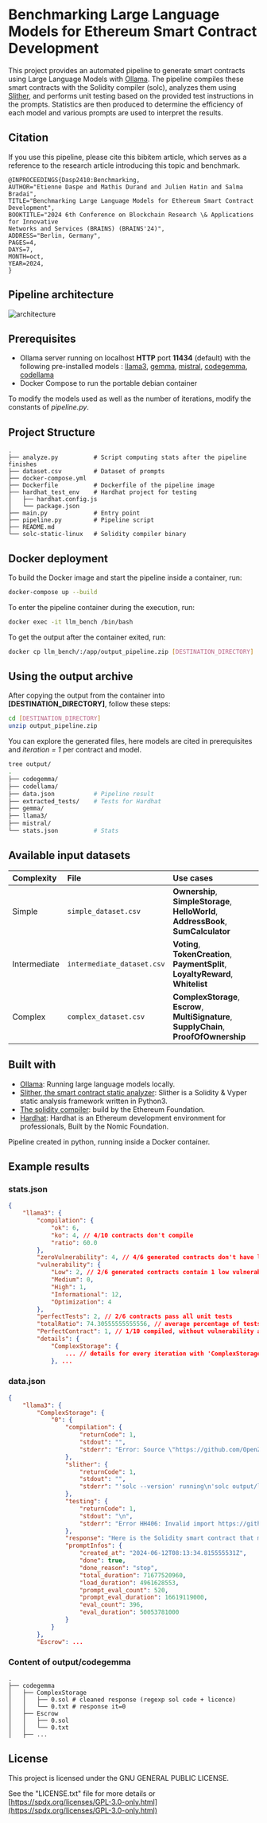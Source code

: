 # Benchmarking Large Language Models for Ethereum Smart Contract Development
This project provides an automated pipeline to generate smart contracts using Large Language Models with [Ollama](https://www.ollama.com/). The pipeline compiles these smart contracts with the Solidity compiler (solc), analyzes them using [Slither](https://github.com/crytic/slither), and performs unit testing based on the provided test instructions in the prompts. Statistics are then produced to determine the efficiency of each model and various prompts are used to interpret the results.

## Citation

If you use this pipeline, please cite this bibitem article, which serves as a reference to the research article introducing this topic and benchmark.
```
@INPROCEEDINGS{Dasp2410:Benchmarking,
AUTHOR="Etienne Daspe and Mathis Durand and Julien Hatin and Salma Bradai",
TITLE="Benchmarking Large Language Models for Ethereum Smart Contract Development",
BOOKTITLE="2024 6th Conference on Blockchain Research \& Applications for Innovative
Networks and Services (BRAINS) (BRAINS'24)",
ADDRESS="Berlin, Germany",
PAGES=4,
DAYS=7,
MONTH=oct,
YEAR=2024,
}
```


## Pipeline architecture
![architecture](architecture.png)


## Prerequisites
- Ollama server running on localhost __HTTP__ port __11434__ (default) with the following pre-installed models : [llama3](https://ollama.com/library/llama3), [gemma](https://ollama.com/library/gemma), [mistral](https://ollama.com/library/mistral), [codegemma](https://ollama.com/library/codegemma), [codellama](https://ollama.com/library/codellama)
- Docker Compose to run the portable debian container

To modify the models used as well as the number of iterations, modify the constants of *pipeline.py*.

## Project Structure
```
.
├── analyze.py          # Script computing stats after the pipeline finishes
├── dataset.csv         # Dataset of prompts
├── docker-compose.yml
├── Dockerfile          # Dockerfile of the pipeline image
├── hardhat_test_env    # Hardhat project for testing
│   ├── hardhat.config.js
│   └── package.json
├── main.py             # Entry point
├── pipeline.py         # Pipeline script
├── README.md
└── solc-static-linux   # Solidity compiler binary
```

## Docker deployment
To build the Docker image and start the pipeline inside a container, run:
```bash
docker-compose up --build
```

To enter the pipeline container during the execution, run:
```bash
docker exec -it llm_bench /bin/bash
```

To get the output after the container exited, run:
```bash
docker cp llm_bench/:/app/output_pipeline.zip [DESTINATION_DIRECTORY]
```

## Using the output archive
After copying the output from the container into **[DESTINATION_DIRECTORY]**, follow these steps:
```bash
cd [DESTINATION_DIRECTORY]
unzip output_pipeline.zip
```

You can explore the generated files, here models are cited in prerequisites and *iteration = 1* per contract and model. 
```bash
tree output/
.
├── codegemma/
├── codellama/
├── data.json           # Pipeline result
├── extracted_tests/    # Tests for Hardhat
├── gemma/
├── llama3/
├── mistral/
└── stats.json          # Stats
```


## Available input datasets

| Complexity | File     | Use cases                       |
| :-------- | :------- | :-------------------------------- |
| Simple      | `simple_dataset.csv` | **Ownership**, **SimpleStorage**, **HelloWorld**, **AddressBook**, **SumCalculator** |
| Intermediate| `intermediate_dataset.csv` | **Voting**, **TokenCreation**, **PaymentSplit**, **LoyaltyReward**, **Whitelist** |
| Complex     | `complex_dataset.csv` | **ComplexStorage**, **Escrow**, **MultiSignature**, **SupplyChain**, **ProofOfOwnership** |

## Built with
- [Ollama](https://github.com/ollama/ollama): Running large language models locally.
- [Slither, the smart contract static analyzer](https://github.com/crytic/slither): Slither is a Solidity & Vyper static analysis framework written in Python3.
- [The solidity compiler](https://github.com/ethereum/solc-bin): build by the Ethereum Foundation.
- [Hardhat](https://github.com/NomicFoundation/hardhat): Hardhat is an Ethereum development environment for professionals, Built by the Nomic Foundation.

Pipeline created in python, running inside a Docker container.

## Example results

### stats.json
```json
{
    "llama3": {
        "compilation": {
            "ok": 6,
            "ko": 4, // 4/10 contracts don't compile
            "ratio": 60.0
        },
        "zeroVulnerability": 4, // 4/6 generated contracts don't have low, medium, or high vulnerabilities with slither. 
        "vulnerability": {
            "Low": 2, // 2/6 generated contracts contain 1 low vulnerability
            "Medium": 0,
            "High": 1,
            "Informational": 12,
            "Optimization": 4
        },
        "perfectTests": 2, // 2/6 contracts pass all unit tests
        "totalRatio": 74.30555555555556, // average percentage of tests passed by contracts (among contracts that compile).
        "PerfectContract": 1, // 1/10 compiled, without vulnerability and passed all the tests.
        "details": {
            "ComplexStorage": {
                ... // details for every iteration with 'ComplexStorage'
            }, ...
```

### data.json
```json
{
    "llama3": {
        "ComplexStorage": {
            "0": {
                "compilation": {
                    "returnCode": 1,
                    "stdout": "",
                    "stderr": "Error: Source \"https://github.com/OpenZeppelin/openzeppelin-solidity/contracts/access/Ownable.sol\" not found: File not found. Searched the following locations: \"\".\n --> output/llama3/ComplexStorage/0.sol:4:1:\n  |\n4 | import \"https://github.com/OpenZeppelin/openzeppelin-solidity/contracts/access/Ownable.sol\";\n  | ^^^^^^^^^^^^^^^^^^^^^^^^^^^^^^^^^^^^^^^^^^^^^^^^^^^^^^^^^^^^^^^^^^^^^^^^^^^^^^^^^^^^^^^^^^^^\n\n"
                },
                "slither": {
                    "returnCode": 1,
                    "stdout": "",
                    "stderr": "'solc --version' running\n'solc output/llama3/ComplexStorage/0.sol --combined-json abi,ast,bin,bin-runtime,srcmap,srcmap-runtime,userdoc,devdoc,hashes --allow-paths .,/app/output/llama3/ComplexStorage' running\nCompilation warnings/errors on output/llama3/ComplexStorage/0.sol:\nError: Source \"https://github.com/OpenZeppelin/openzeppelin-solidity/contracts/access/Ownable.sol\" not found: File not found. Searched the following locations: \"\".\n --> output/llama3/ComplexStorage/0.sol:4:1:\n  |\n4 | import \"https://github.com/OpenZeppelin/openzeppelin-solidity/contracts/access/Ownable.sol\";\n  | ^^^^^^^^^^^^^^^^^^^^^^^^^^^^^^^^^^^^^^^^^^^^^^^^^^^^^^^^^^^^^^^^^^^^^^^^^^^^^^^^^^^^^^^^^^^^\n\n\nTraceback (most recent call last):\n  File \"/app/venv/lib/python3.11/site-packages/crytic_compile/platform/solc.py\", line 582, in _run_solc\n    ret: Dict = json.loads(stdout)\n                ^^^^^^^^^^^^^^^^^^\n  File \"/usr/lib/python3.11/json/__init__.py\", line 346, in loads\n    return _default_decoder.decode(s)\n           ^^^^^^^^^^^^^^^^^^^^^^^^^^\n  File \"/usr/lib/python3.11/json/decoder.py\", line 337, in decode\n    obj, end = self.raw_decode(s, idx=_w(s, 0).end())\n               ^^^^^^^^^^^^^^^^^^^^^^^^^^^^^^^^^^^^^^\n  File \"/usr/lib/python3.11/json/decoder.py\", line 355, in raw_decode\n    raise JSONDecodeError(\"Expecting value\", s, err.value) from None\njson.decoder.JSONDecodeError: Expecting value: line 1 column 1 (char 0)\n\nDuring handling of the above exception, another exception occurred:\n\nTraceback (most recent call last):\n  File \"/app/venv/bin/slither\", line 8, in <module>\n    sys.exit(main())\n             ^^^^^^\n  File \"/app/venv/lib/python3.11/site-packages/slither/__main__.py\", line 753, in main\n    main_impl(all_detector_classes=detectors, all_printer_classes=printers)\n  File \"/app/venv/lib/python3.11/site-packages/slither/__main__.py\", line 859, in main_impl\n    ) = process_all(filename, args, detector_classes, printer_classes)\n        ^^^^^^^^^^^^^^^^^^^^^^^^^^^^^^^^^^^^^^^^^^^^^^^^^^^^^^^^^^^^^^\n  File \"/app/venv/lib/python3.11/site-packages/slither/__main__.py\", line 96, in process_all\n    compilations = compile_all(target, **vars(args))\n                   ^^^^^^^^^^^^^^^^^^^^^^^^^^^^^^^^^\n  File \"/app/venv/lib/python3.11/site-packages/crytic_compile/crytic_compile.py\", line 722, in compile_all\n    compilations.append(CryticCompile(target, **kwargs))\n                        ^^^^^^^^^^^^^^^^^^^^^^^^^^^^^^^\n  File \"/app/venv/lib/python3.11/site-packages/crytic_compile/crytic_compile.py\", line 211, in __init__\n    self._compile(**kwargs)\n  File \"/app/venv/lib/python3.11/site-packages/crytic_compile/crytic_compile.py\", line 633, in _compile\n    self._platform.compile(self, **kwargs)\n  File \"/app/venv/lib/python3.11/site-packages/crytic_compile/platform/solc.py\", line 151, in compile\n    targets_json = _get_targets_json(compilation_unit, self._target, **kwargs)\n                   ^^^^^^^^^^^^^^^^^^^^^^^^^^^^^^^^^^^^^^^^^^^^^^^^^^^^^^^^^^^\n  File \"/app/venv/lib/python3.11/site-packages/crytic_compile/platform/solc.py\", line 280, in _get_targets_json\n    return _run_solc(\n           ^^^^^^^^^^\n  File \"/app/venv/lib/python3.11/site-packages/crytic_compile/platform/solc.py\", line 586, in _run_solc\n    raise InvalidCompilation(f\"Invalid solc compilation {stderr}\")\ncrytic_compile.platform.exceptions.InvalidCompilation: Invalid solc compilation Error: Source \"https://github.com/OpenZeppelin/openzeppelin-solidity/contracts/access/Ownable.sol\" not found: File not found. Searched the following locations: \"\".\n --> output/llama3/ComplexStorage/0.sol:4:1:\n  |\n4 | import \"https://github.com/OpenZeppelin/openzeppelin-solidity/contracts/access/Ownable.sol\";\n  | ^^^^^^^^^^^^^^^^^^^^^^^^^^^^^^^^^^^^^^^^^^^^^^^^^^^^^^^^^^^^^^^^^^^^^^^^^^^^^^^^^^^^^^^^^^^^\n\n\n"
                },
                "testing": {
                    "returnCode": 1,
                    "stdout": "\n",
                    "stderr": "Error HH406: Invalid import https://github.com/OpenZeppelin/openzeppelin-solidity/contracts/access/Ownable.sol from contracts/contract.sol. Hardhat doesn't support imports via https.\nHardhatError: HH406: Invalid import https://github.com/OpenZeppelin/openzeppelin-solidity/contracts/access/Ownable.sol from contracts/contract.sol. Hardhat doesn't support imports via https.\n    at Resolver.resolveImport (/app/hardhat_test_env/node_modules/hardhat/src/internal/solidity/resolver.ts:133:13)\n    at /app/hardhat_test_env/node_modules/hardhat/src/internal/solidity/dependencyGraph.ts:188:28\n    at async Promise.all (index 0)\n    at DependencyGraph._addDependenciesFrom (/app/hardhat_test_env/node_modules/hardhat/src/internal/solidity/dependencyGraph.ts:186:5)\n    at async Promise.all (index 0)\n    at Function.createFromResolvedFiles (/app/hardhat_test_env/node_modules/hardhat/src/internal/solidity/dependencyGraph.ts:15:5)\n    at Environment._runTaskDefinition (/app/hardhat_test_env/node_modules/hardhat/src/internal/core/runtime-environment.ts:359:14)\n    at Environment.run (/app/hardhat_test_env/node_modules/hardhat/src/internal/core/runtime-environment.ts:192:14)\n    at SimpleTaskDefinition.action (/app/hardhat_test_env/node_modules/hardhat/src/builtin-tasks/compile.ts:1389:58)\n    at Environment._runTaskDefinition (/app/hardhat_test_env/node_modules/hardhat/src/internal/core/runtime-environment.ts:359:14)\n"
                },
                "response": "Here is the Solidity smart contract that manages and interacts with user and product data:\n```\npragma solidity ^0.8.0;\n\nimport \"https://github.com/OpenZeppelin/openzeppelin-solidity/contracts/access/Ownable.sol\";\n\ncontract ComplexStorage {\n    struct UserProfile {\n        string name;\n        uint age;\n    }\n\n    struct Product {\n        string name;\n        uint price;\n        bool isAvailable;\n    }\n\n    mapping (address => UserProfile) public userProfiles;\n    mapping (uint => Product) public products;\n\n    event NewUserRegistered(address indexed user);\n    event NewProductAdded(string indexed productName, uint indexed productPrice);\n\n    address public owner;\n\n    constructor() {\n        owner = msg.sender;\n    }\n\n    function registerUser(string memory _name, uint _age) public {\n        require(msg.sender != address(0), \"Only valid addresses can register\");\n        userProfiles[msg.sender] = UserProfile(_name, _age);\n        emit NewUserRegistered(msg.sender);\n    }\n\n    function getUserProfile(address _userAddress) public view returns (string memory, uint) {\n        require(userProfiles[_userAddress].name != \"\", \"User profile not found\");\n        return (userProfiles[_userAddress].name, userProfiles[_userAddress].age);\n    }\n\n    function addProduct(string memory _productName, uint _productPrice) public onlyOwner {\n        products[products.length] = Product(_productName, _productPrice, true);\n        emit NewProductAdded(_productName, _productPrice);\n    }\n\n    modifier onlyOwner() {\n        require(msg.sender == owner, \"Only the contract owner can perform this action\");\n        _;\n    }\n\n    function pause() public onlyOwner {\n        owner = address(0);\n    }\n}\n```\nNote that I used OpenZeppelin's `Ownable` contract to implement the `onlyOwner` modifier. This allows us to restrict certain functions to be called only by the contract owner.",
                "promptInfos": {
                    "created_at": "2024-06-12T08:13:34.815555531Z",
                    "done": true,
                    "done_reason": "stop",
                    "total_duration": 71677520960,
                    "load_duration": 4961628553,
                    "prompt_eval_count": 520,
                    "prompt_eval_duration": 16619119000,
                    "eval_count": 396,
                    "eval_duration": 50053781000
                }
            }
        },
        "Escrow": ...
```

### Content of output/codegemma
 ```
 .
├── codegemma
│   ├── ComplexStorage
│   │   ├── 0.sol # cleaned response (regexp sol code + licence)
│   │   └── 0.txt # response it=0
│   ├── Escrow
│   │   ├── 0.sol
│   │   └── 0.txt
│   ├── ...
```

## License
This project is licensed under the GNU GENERAL PUBLIC LICENSE.

See the "LICENSE.txt" file for more details or [https://spdx.org/licenses/GPL-3.0-only.html](https://spdx.org/licenses/GPL-3.0-only.html)
